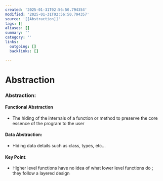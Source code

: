 ```yaml
---
created: '2025-01-31T02:56:50.794354'
modified: '2025-01-31T02:56:50.794357'
source: '[[Abstraction]]'
tags: []
aliases: []
summary: ''
category: ''
links:
  outgoing: []
  backlinks: []

---
```


# Abstraction

### Abstraction:
#### Functional Abstraction
- The hiding of the internals of a function or method to preserve the core essence of the program to the user

#### Data Abstraction:
- Hiding data details such as class, types, etc...
#### Key Point:
- Higher level functions have no idea of what lower level functions do ; they follow a layered design